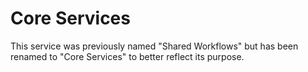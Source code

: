 # Core Services

This service was previously named "Shared Workflows" but has been renamed to "Core Services" to better reflect its purpose.
